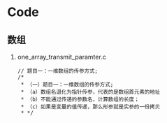 # Code

## 数组

1. one_array_transmit_paramter.c

   ```
   // 题目一：一维数组的传参方式;
   /*
    * （一）题目一：一维数组的传参方式;
    * （a）数组名退化为指针传参，代表的是数组首元素的地址
    * （b）不能通过传递的参数名，计算数组的长度；
    * （c）如果是变量的值传递，那么形参就是实参的一份拷贝
    * */
   ```

   